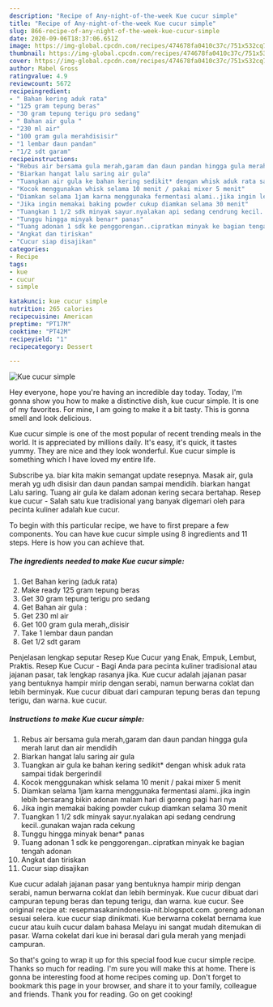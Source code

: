 ```yaml
---
description: "Recipe of Any-night-of-the-week Kue cucur simple"
title: "Recipe of Any-night-of-the-week Kue cucur simple"
slug: 866-recipe-of-any-night-of-the-week-kue-cucur-simple
date: 2020-09-06T18:37:06.651Z
image: https://img-global.cpcdn.com/recipes/474678fa0410c37c/751x532cq70/kue-cucur-simple-foto-resep-utama.jpg
thumbnail: https://img-global.cpcdn.com/recipes/474678fa0410c37c/751x532cq70/kue-cucur-simple-foto-resep-utama.jpg
cover: https://img-global.cpcdn.com/recipes/474678fa0410c37c/751x532cq70/kue-cucur-simple-foto-resep-utama.jpg
author: Mabel Gross
ratingvalue: 4.9
reviewcount: 5672
recipeingredient:
- " Bahan kering aduk rata"
- "125 gram tepung beras"
- "30 gram tepung terigu pro sedang"
- " Bahan air gula "
- "230 ml air"
- "100 gram gula merahdisisir"
- "1 lembar daun pandan"
- "1/2 sdt garam"
recipeinstructions:
- "Rebus air bersama gula merah,garam dan daun pandan hingga gula merah larut dan air mendidih"
- "Biarkan hangat lalu saring air gula"
- "Tuangkan air gula ke bahan kering sedikit* dengan whisk aduk rata sampai tidak bergerindil"
- "Kocok menggunakan whisk selama 10 menit / pakai mixer 5 menit"
- "Diamkan selama 1jam karna menggunaka fermentasi alami..jika ingin lebih bersarang bikin adonan malam hari di goreng pagi hari nya"
- "Jika ingin memakai baking powder cukup diamkan selama 30 menit"
- "Tuangkan 1 1/2 sdk minyak sayur.nyalakan api sedang cendrung kecil..gunakan wajan rada cekung"
- "Tunggu hingga minyak benar* panas"
- "Tuang adonan 1 sdk ke penggorengan..cipratkan minyak ke bagian tengah adonan"
- "Angkat dan tiriskan"
- "Cucur siap disajikan"
categories:
- Recipe
tags:
- kue
- cucur
- simple

katakunci: kue cucur simple 
nutrition: 265 calories
recipecuisine: American
preptime: "PT17M"
cooktime: "PT42M"
recipeyield: "1"
recipecategory: Dessert

---
```



![Kue cucur simple](https://img-global.cpcdn.com/recipes/474678fa0410c37c/751x532cq70/kue-cucur-simple-foto-resep-utama.jpg)

Hey everyone, hope you're having an incredible day today. Today, I'm gonna show you how to make a distinctive dish, kue cucur simple. It is one of my favorites. For mine, I am going to make it a bit tasty. This is gonna smell and look delicious.

Kue cucur simple is one of the most popular of recent trending meals in the world. It is appreciated by millions daily. It's easy, it's quick, it tastes yummy. They are nice and they look wonderful. Kue cucur simple is something which I have loved my entire life.

Subscribe ya. biar kita makin semangat update resepnya. Masak air, gula merah yg udh disisir dan daun pandan sampai mendidih. biarkan hangat Lalu saring. Tuang air gula ke dalam adonan kering secara bertahap. Resep kue cucur - Salah satu kue tradisional yang banyak digemari oleh para pecinta kuliner adalah kue cucur.


To begin with this particular recipe, we have to first prepare a few components. You can have kue cucur simple using 8 ingredients and 11 steps. Here is how you can achieve that.

<!--inarticleads1-->

##### The ingredients needed to make Kue cucur simple:

1. Get  Bahan kering (aduk rata)
1. Make ready 125 gram tepung beras
1. Get 30 gram tepung terigu pro sedang
1. Get  Bahan air gula :
1. Get 230 ml air
1. Get 100 gram gula merah,,disisir
1. Take 1 lembar daun pandan
1. Get 1/2 sdt garam


Penjelasan lengkap seputar Resep Kue Cucur yang Enak, Empuk, Lembut, Praktis. Resep Kue Cucur - Bagi Anda para pecinta kuliner tradisional atau jajanan pasar, tak lengkap rasanya jika. Kue cucur adalah jajanan pasar yang bentuknya hampir mirip dengan serabi, namun berwarna coklat dan lebih berminyak. Kue cucur dibuat dari campuran tepung beras dan tepung terigu, dan warna. kue cucur. 

<!--inarticleads2-->

##### Instructions to make Kue cucur simple:

1. Rebus air bersama gula merah,garam dan daun pandan hingga gula merah larut dan air mendidih
1. Biarkan hangat lalu saring air gula
1. Tuangkan air gula ke bahan kering sedikit* dengan whisk aduk rata sampai tidak bergerindil
1. Kocok menggunakan whisk selama 10 menit / pakai mixer 5 menit
1. Diamkan selama 1jam karna menggunaka fermentasi alami..jika ingin lebih bersarang bikin adonan malam hari di goreng pagi hari nya
1. Jika ingin memakai baking powder cukup diamkan selama 30 menit
1. Tuangkan 1 1/2 sdk minyak sayur.nyalakan api sedang cendrung kecil..gunakan wajan rada cekung
1. Tunggu hingga minyak benar* panas
1. Tuang adonan 1 sdk ke penggorengan..cipratkan minyak ke bagian tengah adonan
1. Angkat dan tiriskan
1. Cucur siap disajikan


Kue cucur adalah jajanan pasar yang bentuknya hampir mirip dengan serabi, namun berwarna coklat dan lebih berminyak. Kue cucur dibuat dari campuran tepung beras dan tepung terigu, dan warna. kue cucur. See original recipe at: resepmasakanindonesia-nit.blogspot.com. goreng adonan sesuai selera. kue cucur siap dinikmati. Kue berwarna cokelat bernama kue cucur atau kuih cucur dalam bahasa Melayu ini sangat mudah ditemukan di pasar. Warna cokelat dari kue ini berasal dari gula merah yang menjadi campuran. 

So that's going to wrap it up for this special food kue cucur simple recipe. Thanks so much for reading. I'm sure you will make this at home. There is gonna be interesting food at home recipes coming up. Don't forget to bookmark this page in your browser, and share it to your family, colleague and friends. Thank you for reading. Go on get cooking!
